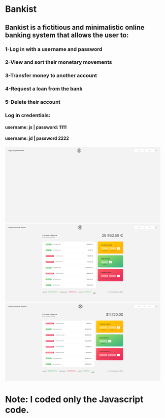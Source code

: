 # Bankist

## Bankist is a fictitious and minimalistic online banking system that allows the user to:

 ### 1-Log in with a username and password
 ### 2-View and sort their monetary movements
 ### 3-Transfer money to another account
 ### 4-Request a loan from the bank
 ### 5-Delete their account

### Log in credentials:
#### username: js | password: 1111
#### username: jd | password 2222

![](https://github.com/AbdelrahmanAbdelfattah/Bankist-Bank-System-/blob/master/login.png)
![](https://github.com/AbdelrahmanAbdelfattah/Bankist-Bank-System-/blob/master/login1.png)
![](https://github.com/AbdelrahmanAbdelfattah/Bankist-Bank-System-/blob/master/login2.png)

# Note: I coded only the Javascript code.
